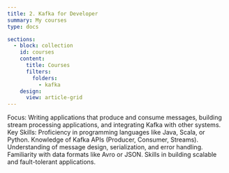 ```yaml
---
title: 2. Kafka for Developer
summary: My courses
type: docs

sections:
  - block: collection
    id: courses
    content:
      title: Courses
      filters:
        folders:
          - kafka 
    design:
      view: article-grid
---
```



Focus: Writing applications that produce and consume messages, building stream processing applications, and integrating Kafka with other systems.
Key Skills:
Proficiency in programming languages like Java, Scala, or Python.
Knowledge of Kafka APIs (Producer, Consumer, Streams).
Understanding of message design, serialization, and error handling.
Familiarity with data formats like Avro or JSON.
Skills in building scalable and fault-tolerant applications.